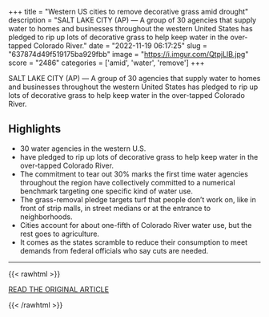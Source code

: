 +++
title = "Western US cities to remove decorative grass amid drought"
description = "SALT LAKE CITY (AP) — A group of 30 agencies that supply water to homes and businesses throughout the western United States has pledged to rip up lots of decorative grass to help keep water in the over-tapped Colorado River."
date = "2022-11-19 06:17:25"
slug = "637874d49f519175ba929fbb"
image = "https://i.imgur.com/QtpjLlB.jpg"
score = "2486"
categories = ['amid', 'water', 'remove']
+++

SALT LAKE CITY (AP) — A group of 30 agencies that supply water to homes and businesses throughout the western United States has pledged to rip up lots of decorative grass to help keep water in the over-tapped Colorado River.

## Highlights

- 30 water agencies in the western U.S.
- have pledged to rip up lots of decorative grass to help keep water in the over-tapped Colorado River.
- The commitment to tear out 30% marks the first time water agencies throughout the region have collectively committed to a numerical benchmark targeting one specific kind of water use.
- The grass-removal pledge targets turf that people don’t work on, like in front of strip malls, in street medians or at the entrance to neighborhoods.
- Cities account for about one-fifth of Colorado River water use, but the rest goes to agriculture.
- It comes as the states scramble to reduce their consumption to meet demands from federal officials who say cuts are needed.

---

{{< rawhtml >}}
  <p class="article-category">
    <a target="_blank" href="https://apnews.com/article/california-colorado-river-droughts-business-889078912d1428e91477c254228a92b1">READ THE ORIGINAL ARTICLE</a>
  </p>
{{< /rawhtml >}}
